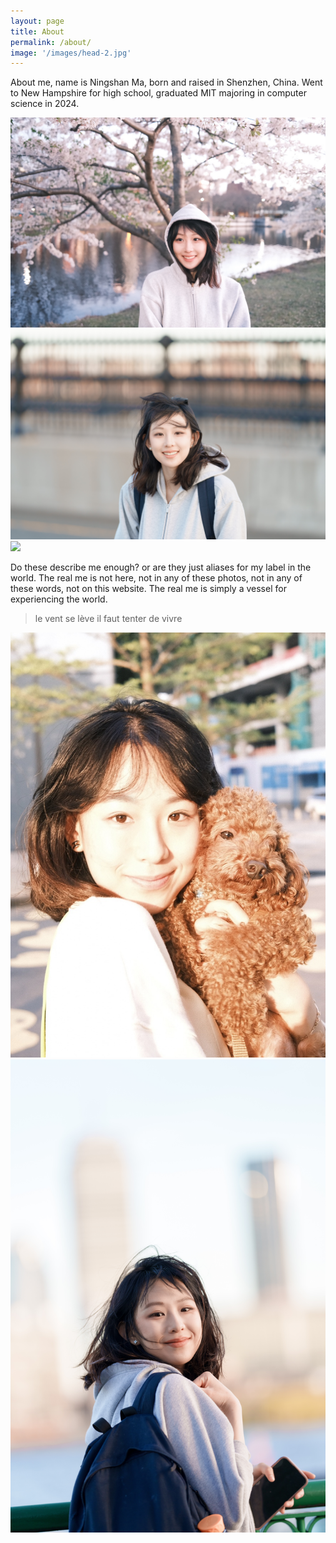 ```yaml
---
layout: page
title: About
permalink: /about/
image: '/images/head-2.jpg'
---
```


About me, name is Ningshan Ma, born and raised in Shenzhen, China. Went to New Hampshire for high school, graduated MIT majoring in computer science in 2024.

<div class="gallery-box">
  <div class="gallery">
    <img src="/images/head-3.JPG" loading="lazy">
    <img src="/images/head-4.JPG" loading="lazy">
    <img src="/images/head-5.JPG" loading="lazy">
  </div>
</div>

Do these describe me enough? or are they just aliases for my label in the world. The real me is not here, not in any of these photos, not in any of these words, not on this website. The real me is simply a vessel for experiencing the world.

>  le vent se lève il faut tenter de vivre

<div class="gallery-box">
  <div class="gallery">
    <img src="/images/senior_portrait.jpg" loading="lazy">
    <img src="/images/vertical2.jpg" loading="lazy">
  </div>
</div>